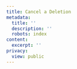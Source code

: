 ```yaml
---
title: Cancel a Deletion
metadata:
  title: ''
  description: ''
  robots: index
content:
  excerpt: ''
privacy:
  view: public
---
```


